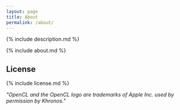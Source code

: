 ```yaml
---
layout: page
title: About
permalink: /about/
---
```


{% include description.md %}

{% include about.md %}

## License

{% include license.md %}


*"OpenCL and the OpenCL logo are trademarks of Apple Inc. used by permission by Khronos."*
